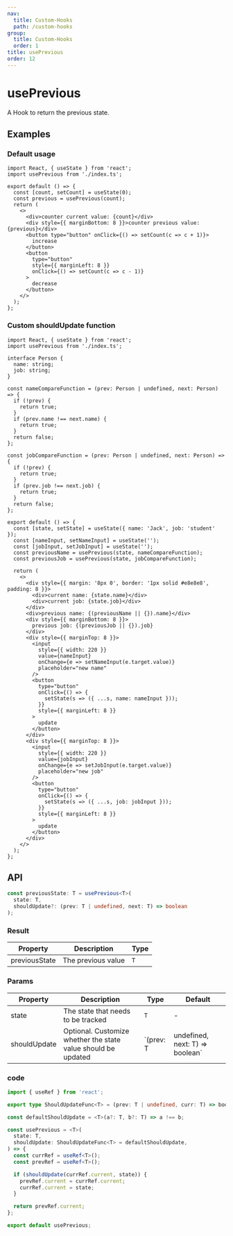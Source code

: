 ```yaml
---
nav:
  title: Custom-Hooks
  path: /custom-hooks
group:
  title: Custom-Hooks
  order: 1
title: usePrevious
order: 12
---
```


# usePrevious

A Hook to return the previous state.

## Examples

### Default usage

```tsx
import React, { useState } from 'react';
import usePrevious from './index.ts';

export default () => {
  const [count, setCount] = useState(0);
  const previous = usePrevious(count);
  return (
    <>
      <div>counter current value: {count}</div>
      <div style={{ marginBottom: 8 }}>counter previous value: {previous}</div>
      <button type="button" onClick={() => setCount(c => c + 1)}>
        increase
      </button>
      <button
        type="button"
        style={{ marginLeft: 8 }}
        onClick={() => setCount(c => c - 1)}
      >
        decrease
      </button>
    </>
  );
};
```

### Custom shouldUpdate function

```tsx
import React, { useState } from 'react';
import usePrevious from './index.ts';

interface Person {
  name: string;
  job: string;
}

const nameCompareFunction = (prev: Person | undefined, next: Person) => {
  if (!prev) {
    return true;
  }
  if (prev.name !== next.name) {
    return true;
  }
  return false;
};

const jobCompareFunction = (prev: Person | undefined, next: Person) => {
  if (!prev) {
    return true;
  }
  if (prev.job !== next.job) {
    return true;
  }
  return false;
};

export default () => {
  const [state, setState] = useState({ name: 'Jack', job: 'student' });
  const [nameInput, setNameInput] = useState('');
  const [jobInput, setJobInput] = useState('');
  const previousName = usePrevious(state, nameCompareFunction);
  const previousJob = usePrevious(state, jobCompareFunction);

  return (
    <>
      <div style={{ margin: '8px 0', border: '1px solid #e8e8e8', padding: 8 }}>
        <div>current name: {state.name}</div>
        <div>current job: {state.job}</div>
      </div>
      <div>previous name: {(previousName || {}).name}</div>
      <div style={{ marginBottom: 8 }}>
        previous job: {(previousJob || {}).job}
      </div>
      <div style={{ marginTop: 8 }}>
        <input
          style={{ width: 220 }}
          value={nameInput}
          onChange={e => setNameInput(e.target.value)}
          placeholder="new name"
        />
        <button
          type="button"
          onClick={() => {
            setState(s => ({ ...s, name: nameInput }));
          }}
          style={{ marginLeft: 8 }}
        >
          update
        </button>
      </div>
      <div style={{ marginTop: 8 }}>
        <input
          style={{ width: 220 }}
          value={jobInput}
          onChange={e => setJobInput(e.target.value)}
          placeholder="new job"
        />
        <button
          type="button"
          onClick={() => {
            setState(s => ({ ...s, job: jobInput }));
          }}
          style={{ marginLeft: 8 }}
        >
          update
        </button>
      </div>
    </>
  );
};
```

## API

```typescript
const previousState: T = usePrevious<T>(
  state: T,
  shouldUpdate?: (prev: T | undefined, next: T) => boolean
);
```

### Result

| Property      | Description        | Type |
| ------------- | ------------------ | ---- |
| previousState | The previous value | `T`  |

### Params

| Property     | Description                                                   | Type                                        | Default             |
| ------------ | ------------------------------------------------------------- | ------------------------------------------- | ------------------- |
| state        | The state that needs to be tracked                            | `T`                                         | -                   |
| shouldUpdate | Optional. Customize whether the state value should be updated | `(prev: T | undefined, next: T) => boolean` | `(a, b) => a !== b` |

### code

```ts
import { useRef } from 'react';

export type ShouldUpdateFunc<T> = (prev: T | undefined, curr: T) => boolean;

const defaultShouldUpdate = <T>(a?: T, b?: T) => a !== b;

const usePrevious = <T>(
  state: T,
  shouldUpdate: ShouldUpdateFunc<T> = defaultShouldUpdate,
) => {
  const currRef = useRef<T>();
  const prevRef = useRef<T>();

  if (shouldUpdate(currRef.current, state)) {
    prevRef.current = currRef.current;
    currRef.current = state;
  }

  return prevRef.current;
};

export default usePrevious;
```
